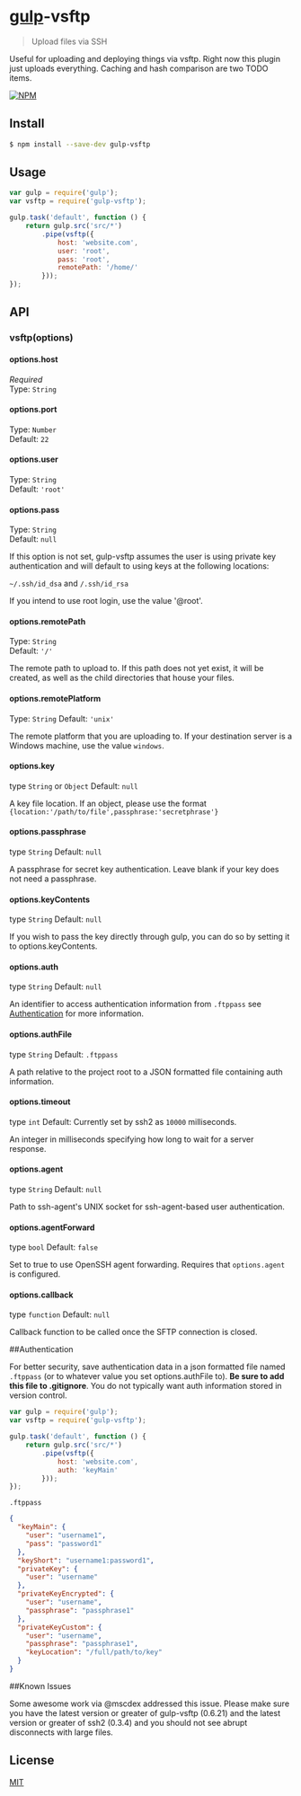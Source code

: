 # [gulp](http://gulpjs.com)-vsftp

> Upload files via SSH

Useful for uploading and deploying things via vsftp. Right now this plugin just uploads everything. Caching and hash comparison are two TODO items.  

[![NPM](https://nodei.co/npm/gulp-vsftp.png?downloads=true&stars=true)](https://nodei.co/npm/gulp-vsftp/)

## Install

```bash
$ npm install --save-dev gulp-vsftp
```


## Usage

```js
var gulp = require('gulp');
var vsftp = require('gulp-vsftp');

gulp.task('default', function () {
	return gulp.src('src/*')
		.pipe(vsftp({
			host: 'website.com',
			user: 'root',
			pass: 'root',
			remotePath: '/home/'
		}));
});
```


## API

### vsftp(options)

#### options.host

*Required*  
Type: `String`

#### options.port

Type: `Number`  
Default: `22`

#### options.user

Type: `String`  
Default: `'root'`

#### options.pass

Type: `String`  
Default: `null`

If this option is not set, gulp-vsftp assumes the user is using private key authentication and will default to using keys at the following locations:

`~/.ssh/id_dsa` and `/.ssh/id_rsa`

If you intend to use root login, use the value '@root'.

#### options.remotePath

Type: `String`  
Default: `'/'`

The remote path to upload to. If this path does not yet exist, it will be created, as well as the child directories that house your files.

#### options.remotePlatform

Type: `String`
Default: `'unix'`

The remote platform that you are uploading to. If your destination server is a Windows machine, use the value `windows`.

#### options.key

type `String` or `Object`
Default: `null`

A key file location. If an object, please use the format `{location:'/path/to/file',passphrase:'secretphrase'}`


#### options.passphrase

type `String`
Default: `null`

A passphrase for secret key authentication. Leave blank if your key does not need a passphrase.

#### options.keyContents

type `String`
Default: `null`

If you wish to pass the key directly through gulp, you can do so by setting it to options.keyContents.

#### options.auth

type `String`
Default: `null`

An identifier to access authentication information from `.ftppass` see [Authentication](#authentication) for more information.

#### options.authFile

type `String`
Default: `.ftppass`

A path relative to the project root to a JSON formatted file containing auth information.

#### options.timeout
type `int`
Default: Currently set by ssh2 as `10000` milliseconds.

An integer in milliseconds specifying how long to wait for a server response.

#### options.agent
type `String`
Default: `null`

Path to ssh-agent's UNIX socket for ssh-agent-based user authentication.

#### options.agentForward
type `bool`
Default: `false`

Set to true to use OpenSSH agent forwarding. Requires that `options.agent` is configured.

#### options.callback
type `function`
Default: `null`

Callback function to be called once the SFTP connection is closed.


##Authentication

For better security, save authentication data in a json formatted file named `.ftppass` (or to whatever value you set options.authFile to). **Be sure to add this file to .gitignore**. You do not typically want auth information stored in version control.

```js
var gulp = require('gulp');
var vsftp = require('gulp-vsftp');

gulp.task('default', function () {
	return gulp.src('src/*')
		.pipe(vsftp({
			host: 'website.com',
			auth: 'keyMain'
		}));
});
```

`.ftppass`

```json
{
  "keyMain": {
    "user": "username1",
    "pass": "password1"
  },
  "keyShort": "username1:password1",
  "privateKey": {
    "user": "username"
  },
  "privateKeyEncrypted": {
    "user": "username",
    "passphrase": "passphrase1"
  },
  "privateKeyCustom": {
    "user": "username",
    "passphrase": "passphrase1",
    "keyLocation": "/full/path/to/key"
  }
}
```

##Known Issues

Some awesome work via @mscdex addressed this issue. Please make sure you have the latest version or greater of gulp-vsftp (0.6.21) and the latest version or greater of ssh2 (0.3.4) and you should not see abrupt disconnects with large files.

## License

[MIT](http://opensource.org/licenses/MIT)

